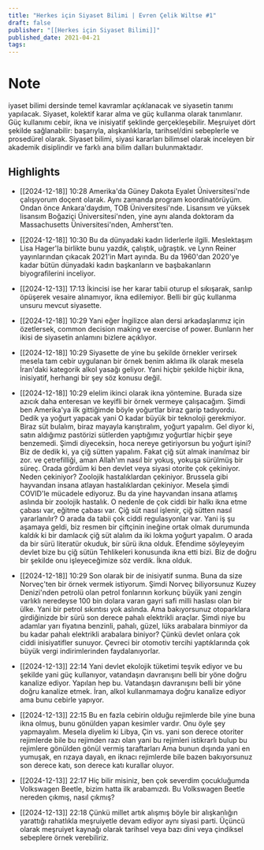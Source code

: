 ```yaml
---
title: "Herkes için Siyaset Bilimi | Evren Çelik Wiltse #1"
draft: false
publisher: "[[Herkes için Siyaset Bilimi]]"
published_date: 2021-04-21
tags:
---
```

# Note
 iyaset bilimi dersinde temel kavramlar açıklanacak ve siyasetin tanımı yapılacak.
Siyaset, kolektif karar alma ve güç kullanma olarak tanımlanır. Güç kullanımı cebir, ikna ve inisiyatif şeklinde gerçekleşebilir.
Meşruiyet dört şekilde sağlanabilir: başarıyla, alışkanlıklarla, tarihsel/dini sebeplerle ve prosedürel olarak.
Siyaset bilimi, siyasi kararları bilimsel olarak inceleyen bir akademik disiplindir ve farklı ana bilim dalları bulunmaktadır.


## Highlights
* [[2024-12-18]] 10:28  Amerika'da Güney Dakota Eyalet Üniversitesi'nde çalışıyorum doçent olarak. Aynı zamanda program koordinatörüyüm. Ondan önce Ankara'daydım, TOB Üniversitesi'nde. Lisansım ve yüksek lisansım Boğaziçi Üniversitesi'nden, yine aynı alanda doktoram da Massachusetts Üniversitesi'nden, Amherst'ten.

* [[2024-12-18]] 10:30  Bu da dünyadaki kadın liderlerle ilgili. Meslektaşım Lisa Hager'la birlikte bunu yazdık, çalıştık, uğraştık. ve Lynn Reiner yayınlarından çıkacak 2021'in Mart ayında. Bu da 1960'dan 2020'ye kadar bütün dünyadaki kadın başkanların ve başbakanların biyografilerini inceliyor.

* [[2024-12-13]] 17:13  İkincisi ise her karar tabii oturup el sıkışarak, sarılıp öpüşerek vesaire alınamıyor, ikna edilemiyor. Belli bir güç kullanma unsuru mevcut siyasette.

* [[2024-12-18]] 10:29  Yani eğer İngilizce alan dersi arkadaşlarımız için özetlersek, common decision making ve exercise of power. Bunların her ikisi de siyasetin anlamını bizlere açıklıyor.

* [[2024-12-18]] 10:29  Siyasette de yine bu şekilde örnekler verirsek mesela tam cebir uygulanan bir örnek benim aklıma ilk olarak mesela İran'daki kategorik alkol yasağı geliyor. Yani hiçbir şekilde hiçbir ikna, inisiyatif, herhangi bir şey söz konusu değil.

* [[2024-12-18]] 10:29  elelim ikinci olarak ikna yöntemine. Burada size azıcık daha enteresan ve keyifli bir örnek vermeye çalışacağım. Şimdi ben Amerika'ya ilk gittiğimde böyle yoğurtlar biraz garip tadıyordu. Dedik ya yoğurt yapacak yani O kadar büyük bir teknoloji gerekmiyor. Biraz süt bulalım, biraz mayayla karıştıralım, yoğurt yapalım. Gel diyor ki, satın aldığımız pastörizi sütlerden yaptığımız yoğurtlar hiçbir şeye benzemedi. Şimdi diyeceksin, hoca nereye getiriyorsun bu yoğurt işini? Biz de dedik ki, ya çiğ sütten yapalım. Fakat çiğ süt almak inanılmaz bir zor. ve çetrefilliği, aman Allah'ım nasıl bir yokuş, yokuşa sürülmüş bir süreç. Orada gördüm ki ben devlet veya siyasi otorite çok çekiniyor. Neden çekiniyor? Zoolojik hastalıklardan çekiniyor. Brussela gibi hayvandan insana atlayan hastalıklardan çekiniyor. Mesela şimdi COVID'le mücadele ediyoruz. Bu da yine hayvandan insana atlamış aslında bir zoolojik hastalık. O nedenle de çok ciddi bir halkı ikna etme çabası var, eğitme çabası var. Çiğ süt nasıl işlenir, çiğ sütten nasıl yararlanılır? O arada da tabii çok ciddi regulasyonlar var. Yani iş şu aşamaya geldi, biz resmen bir çiftçinin ineğine ortak olmak durumunda kaldık ki bir damlacık çiğ süt alalım da iki lokma yoğurt yapalım. O arada da bir sürü literatür okuduk, bir sürü ikna olduk. Efendime söyleyeyim devlet bize bu çiğ sütün Tehlikeleri konusunda ikna etti bizi. Biz de doğru bir şekilde onu işleyeceğimize söz verdik. İkna olduk.

* [[2024-12-18]] 10:29  Son olarak bir de inisiyatif sunma. Buna da size Norveç'ten bir örnek vermek istiyorum. Şimdi Norveç biliyorsunuz Kuzey Denizi'nden petrolü olan petrol fonlarının korkunç büyük yani zengin varlıklı neredeyse 100 bin dolara varan gayri safi milli haslası olan bir ülke. Yani bir petrol sıkıntısı yok aslında. Ama bakıyorsunuz otoparklara girdiğinizde bir sürü son derece pahalı elektrikli araçlar. Şimdi niye bu adamlar yarı fiyatına benzinli, pahalı, güzel, lüks arabalara binmiyor da bu kadar pahalı elektrikli arabalara biniyor? Çünkü devlet onlara çok ciddi inisiyatifler sunuyor. Çevreci bir otomotiv tercihi yaptıklarında çok büyük vergi indirimlerinden faydalanıyorlar.

* [[2024-12-13]] 22:14  Yani devlet ekolojik tüketimi teşvik ediyor ve bu şekilde yani güç kullanıyor, vatandaşın davranışını belli bir yöne doğru kanalize ediyor. Yapılan hep bu. Vatandaşın davranışını belli bir yöne doğru kanalize etmek. İran, alkol kullanmamaya doğru kanalize ediyor ama bunu cebirle yapıyor.

* [[2024-12-13]] 22:15  Bu en fazla cebirin olduğu rejimlerde bile yine buna ikna olmuş, bunu gönülden yapan kesimler vardır. Onu öyle şey yapmayalım. Mesela diyelim ki Libya, Çin vs. yani son derece otoriter rejimlerde bile bu rejimden razı olan yani bu rejimleri istikrarlı bulup bu rejimlere gönülden gönül vermiş taraftarları Ama bunun dışında yani en yumuşak, en rızaya dayalı, en iknacı rejimlerde bile bazen bakıyorsunuz son derece katı, son derece katı kurallar oluyor.

* [[2024-12-13]] 22:17  Hiç bilir misiniz, ben çok severdim çocukluğumda Volkswagen Beetle, bizim hatta ilk arabamızdı. Bu Volkswagen Beetle nereden çıkmış, nasıl çıkmış?

* [[2024-12-13]] 22:18  Çünkü millet artık alışmış böyle bir alışkanlığın yarattığı rahatlıkla meşruiyetle devam ediyor aynı siyasi parti. Üçüncü olarak meşruiyet kaynağı olarak tarihsel veya bazı dini veya çindiksel sebeplere örnek verebiliriz.

